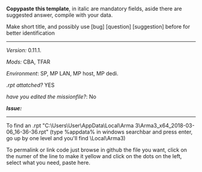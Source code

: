 **Copypaste this template**, in italic are mandatory fields, aside there are suggested answer, compile with your data.

Make short title, and possibly use [bug] [question] [suggestion] before for better identification

---
*Version:* 0.11.1.

*Mods:* CBA, TFAR

*Environment*: SP, MP LAN, MP host, MP dedi.

*.rpt attatched?* YES 

*have you edited the missionfile?*: No

***Issue:***

---

To find an .rpt "C:\Users\User\AppData\Local\Arma 3\Arma3_x64_2018-03-06_16-36-36.rpt" (type %appdata% in windows searchbar and press enter, go up by one level and you'll find \Local\Arma3)

To permalink or link code just browse in github the file you want, click on the numer of the line to make it yellow and click on the dots on the left, select what you need, paste here.
